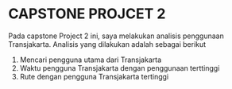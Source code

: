 # CAPSTONE PROJCET 2

Pada capstone Project 2 ini, saya melakukan analisis penggunaan Transjakarta. Analisis yang dilakukan adalah sebagai berikut
1) Mencari pengguna utama dari Transjakarta
2) Waktu pengguna Transjakarta dengan penggunaan terttinggi
3) Rute dengan pengguna Transjakarta tertinggi

